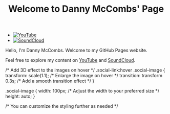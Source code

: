 <!DOCTYPE html>
<html>
<head>
    <title>Danny McCombs</title>
    <link rel="stylesheet" type="text/css" href="styles.css">
</head>
<body>
    <header>
        <h1>Welcome to Danny McCombs' Page</h1>
    </header>
    <nav>
        <ul>
            <li>
                <a href="https://youtube.com/@sherneon?si=MRJYo3fKTyUw30n7">
                    <img src="youtube.png" alt="YouTube" class="social-image">
                </a>
            </li>
            <li>
                <a href="https://soundcloud.com/sherneon" class="social-link">
                    <img src="soundcloud.png" alt="SoundCloud" class="social-image">
                </a>
            </li>
        </ul>
    </nav>
    <section>
        <p>Hello, I'm Danny McCombs. Welcome to my GitHub Pages website.</p>
        <p>Feel free to explore my content on <a href="https://www.youtube.com/user/Sherneon" target="_blank">YouTube</a> and <a href="https://soundcloud.com/sherneon" target="_blank">SoundCloud</a>.</p>
    </section>
</body>
</html>
/* Add 3D effect to the images on hover */
.social-link:hover .social-image {
    transform: scale(1.1); /* Enlarge the image on hover */
    transition: transform 0.3s; /* Add a smooth transition effect */
}

.social-image {
    width: 100px; /* Adjust the width to your preferred size */
    height: auto;
}

/* You can customize the styling further as needed */
